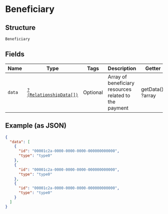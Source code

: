 
# Beneficiary

## Structure

`Beneficiary`

## Fields

| Name | Type | Tags | Description | Getter | Setter |
|  --- | --- | --- | --- | --- | --- |
| `data` | [`?(RelationshipData[])`](../../doc/models/relationship-data.md) | Optional | Array of beneficiary resources related to the payment | getData(): ?array | setData(?array data): void |

## Example (as JSON)

```json
{
  "data": [
    {
      "id": "00001c2a-0000-0000-0000-000000000000",
      "type": "type0"
    },
    {
      "id": "00001c2a-0000-0000-0000-000000000000",
      "type": "type0"
    },
    {
      "id": "00001c2a-0000-0000-0000-000000000000",
      "type": "type0"
    }
  ]
}
```

